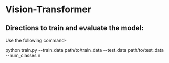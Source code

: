 # Vision-Transformer


## Directions to train and evaluate the model:

Use the following command-

python train.py --train_data path/to/train_data --test_data path/to/test_data --num_classes n


